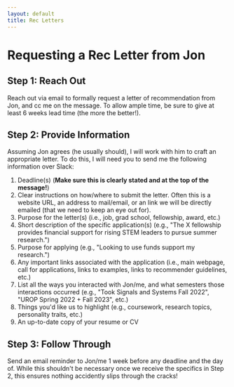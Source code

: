 ```yaml
---
layout: default
title: Rec Letters
---
```


# Requesting a Rec Letter from Jon

## Step 1: Reach Out

Reach out via email to formally request a letter of recommendation from Jon, and cc me on the message. To allow ample time, be sure to give at least 6 weeks lead time (the more the better!).

## Step 2: Provide Information

Assuming Jon agrees (he usually should), I will work with him to craft an appropriate letter. To do this, I will need you to send me the following information over Slack: 

1. Deadline(s) (**Make sure this is clearly stated and at the top of the message!**)
2. Clear instructions on how/where to submit the letter. Often this is a website URL, an address to mail/email, or an link we will be directly emailed (that we need to keep an eye out for).
3. Purpose for the letter(s) (i.e., job, grad school, fellowship, award, etc.)
4. Short description of the specific application(s) (e.g., "The X fellowship provides financial support for rising STEM leaders to pursue summer research.")
5. Purpose for applying (e.g., "Looking to use funds support my research.")
6. Any important links associated with the application (i.e., main webpage, call for applications, links to examples, links to recommender guidelines, etc.)
7. List all the ways you interacted with Jon/me, and what semesters those interactions occurred (e.g., "Took Signals and Systems Fall 2022", "UROP Spring 2022 + Fall 2023", etc.)
8. Things you'd like us to highlight (e.g., coursework, research topics, personality traits, etc.)
9. An up-to-date copy of your resume or CV

## Step 3: Follow Through

Send an email reminder to Jon/me 1 week before any deadline and the day of. While this shouldn't be necessary once we receive the specifics in Step 2, this ensures nothing accidently slips through the cracks!
